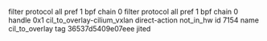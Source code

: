 filter protocol all pref 1 bpf chain 0 
filter protocol all pref 1 bpf chain 0 handle 0x1 cil_to_overlay-cilium_vxlan direct-action not_in_hw id 7154 name cil_to_overlay tag 36537d5409e07eee jited 
